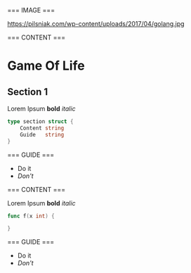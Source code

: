 === IMAGE ===

https://pilsniak.com/wp-content/uploads/2017/04/golang.jpg

=== CONTENT ===

# Game Of Life

## Section 1

Lorem Ipsum **bold** _italic_

```go
type section struct {
	Content string
	Guide   string
}
```

=== GUIDE ===

* Do it
* _Don't_

=== CONTENT ===


Lorem Ipsum **bold** _italic_

```go
func f(x int) {

}
```

=== GUIDE ===

* Do it
* _Don't_
